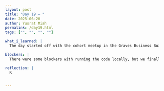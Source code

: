 ```yaml
---
layout: post
title: "Day 19 – "
date: 2025-06-20
author: Yusrat Miah
permalink: /day19.html
tags: ["", "", "", ""]

what_i_learned: |
  The day started off with the cohort meetup in the Graves Business Building. Dr. Mack reminded us of some expectations such as writing thoughtful blog posts, ariving and leaving the research lab on time, reviewing the guidelines of the weekly video, and going over the expectations for the upcoming midsummer symposiam presentation that will take place Friday, June 27th, 2025. After the review of expectations, we did our first group activity, which was to come up with a 30 second pitch of our project. The interesting part of this activity was that in our 30 seconds speech, we were not allowed to include any words from our project title since the main objective was that our high school teacher would have to guess our group's project. Our group came up with the following pitch: "Our project leverages computer vision and deep learning by utilizing different convolution neural networks to observe facial cues such as eye postion and yawning to enhance transportation safety." When we practiced our pitch in front of the cohort, we did it flawlessly, and I mention this because we truly did put in a lot of effort in making sure our pitch was well thoughout by first bringing our ideas together and then timing it out to see what can be added and removed. Next, we did another group activity name <insert name>, in which we were given a list of 15 items and then were told to rank them by most important to least important. We as a group prioritized food items to ensure that individuals were nourished and survived the hardship of being stranted in the sea. Later in the morning and in the afternoon, we were introduced to our assigned high school teacher. It was great getting to know Eneaya, and I walked her to the North side of the Morgan campus and showed her around. This allowed me to get her to her better (learned that she teaches AP Language and 10th grade english and is from upstate NY). We also did a cool ice breaker with her about listing 3 favorite songs (1 from childhood, 1 from middle/high school, and 1 from now). Then, once we got settled in the lab, I took screenshots of the results of the model that I was running overnight on a workstation. I spent some time interpretting the data and found that the model did improve the accuracy slightly. I then set up two other runs and will leave the running overnight. My team member Michelle and I was able to get Google Colab to run locally now on our designated wrokstation by creating a new conda environement and redownloading all the oackages/libraries from the ground up. This was a prime example of collobaoration since we both helped each other out and learned the importance of software version control since not all versions of Python will interact with all versions of tensorflow. Additionally, I did some work on my literature review by finding more papers on SCOPUS. I plan on reading the papers and annotating them after work today. I also learned how to maximize the performance of my Intel(R) Iris(R) Xe Graphics card on my personal laptop by updating the drivers and tweaking the GPU Utilization, GPU Frequency, GPU Voltage, and GPU Power metrics (I upped all the metrics to either Max, 95th/99th percentile). This helped reduce the time per epochs when running the model.

blockers: |
  There were some blockers with running the code locally, but we finally reoslved them after 3 days of dealing the issues!

reflection: |
  R


---
```

